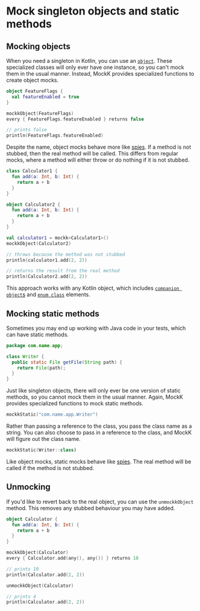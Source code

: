 # Mock singleton objects and static methods

## Mocking objects

When you need a singleton in Kotlin, you can use an [`object`](https://kotlinlang.org/docs/tutorials/kotlin-for-py/objects-and-companion-objects.html). These specialized classes will only ever have one instance, so you can't mock them in the usual manner. Instead, MockK provides specialized functions to create object mocks.

```kotlin
object FeatureFlags {
  val featureEnabled = true
}

mockkObject(FeatureFlags)
every { FeatureFlags.featureEnabled } returns false

// prints false
println(FeatureFlags.featureEnabled)
```

Despite the name, object mocks behave more like [spies](./spy.md). If a method is not stubbed, then the real method will be called. This differs from regular mocks, where a method will either throw or do nothing if it is not stubbed.

```kotlin
class Calculator1 {
  fun add(a: Int, b: Int) {
    return a + b
  }
}

object Calculator2 {
  fun add(a: Int, b: Int) {
    return a + b
  }
}

val calculator1 = mockk<Calculator1>()
mockkObject(Calculator2)

// throws because the method was not stubbed
println(calculator1.add(2, 2))

// returns the result from the real method
println(Calculator2.add(2, 2))
```

This approach works with any Kotlin object, which includes [`companion object`s](https://kotlinlang.org/docs/tutorials/kotlin-for-py/objects-and-companion-objects.html#companion-objects) and [`enum class`](https://kotlinlang.org/docs/reference/enum-classes.html) elements.

## Mocking static methods

Sometimes you may end up working with Java code in your tests, which can have static methods.

```java
package com.name.app;

class Writer {
  public static File getFile(String path) {
    return File(path);
  }
}
```

Just like singleton objects, there will only ever be one version of static methods, so you cannot mock them in the usual manner. Again, MockK provides specialized functions to mock static methods.

```kotlin
mockkStatic("com.name.app.Writer")
```

Rather than passing a reference to the class, you pass the class name as a string. You can also choose to pass in a reference to the class, and MockK will figure out the class name.

```kotlin
mockkStatic(Writer::class)
```

Like object mocks, static mocks behave like [spies](./spy.md). The real method will be called if the method is not stubbed.

## Unmocking

If you'd like to revert back to the real object, you can use the `unmockkObject` method. This removes any stubbed behaviour you may have added.

```kotlin
object Calculator {
  fun add(a: Int, b: Int) {
    return a + b
  }
}

mockkObject(Calculator)
every { Calculator.add(any(), any()) } returns 10

// prints 10
println(Calculator.add(2, 2))

unmockkObject(Calculator)

// prints 4
println(Calculator.add(2, 2))
```
